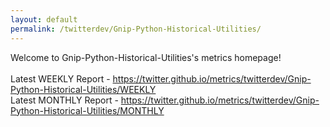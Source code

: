 ```yaml
---
layout: default
permalink: /twitterdev/Gnip-Python-Historical-Utilities/
---
```

Welcome to Gnip-Python-Historical-Utilities's metrics homepage!
<br><br>
Latest WEEKLY Report - <a href="https://twitter.github.io/metrics/twitterdev/Gnip-Python-Historical-Utilities/WEEKLY">https://twitter.github.io/metrics/twitterdev/Gnip-Python-Historical-Utilities/WEEKLY</a>
<br>
Latest MONTHLY Report - <a href="https://twitter.github.io/metrics/twitterdev/Gnip-Python-Historical-Utilities/MONTHLY">https://twitter.github.io/metrics/twitterdev/Gnip-Python-Historical-Utilities/MONTHLY</a>
<br>
